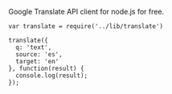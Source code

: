 Google Translate API client for node.js for free.

    var translate = require('../lib/translate')

    translate({
      q: 'text',
      source: 'es',
      target: 'en'
    }, function(result) {
      console.log(result);
    });